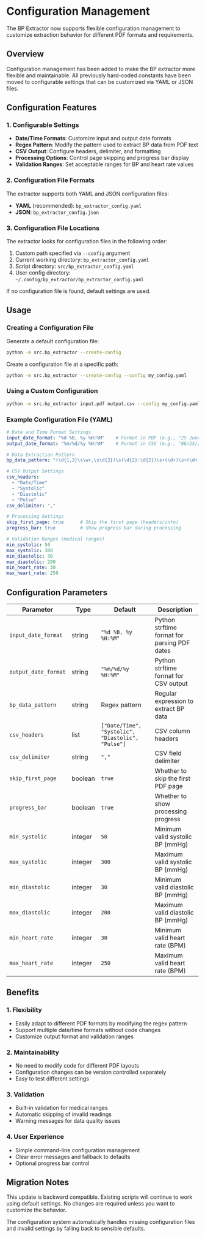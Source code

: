 # Configuration Management

The BP Extractor now supports flexible configuration management to customize extraction behavior for different PDF formats and requirements.

## Overview

Configuration management has been added to make the BP extractor more flexible and maintainable. All previously hard-coded constants have been moved to configurable settings that can be customized via YAML or JSON files.

## Configuration Features

### 1. **Configurable Settings**

- **Date/Time Formats**: Customize input and output date formats
- **Regex Pattern**: Modify the pattern used to extract BP data from PDF text
- **CSV Output**: Configure headers, delimiter, and formatting
- **Processing Options**: Control page skipping and progress bar display
- **Validation Ranges**: Set acceptable ranges for BP and heart rate values

### 2. **Configuration File Formats**

The extractor supports both YAML and JSON configuration files:

- **YAML** (recommended): `bp_extractor_config.yaml`
- **JSON**: `bp_extractor_config.json`

### 3. **Configuration File Locations**

The extractor looks for configuration files in the following order:

1. Custom path specified via `--config` argument
2. Current working directory: `bp_extractor_config.yaml`
3. Script directory: `src/bp_extractor_config.yaml`
4. User config directory: `~/.config/bp_extractor/bp_extractor_config.yaml`

If no configuration file is found, default settings are used.

## Usage

### Creating a Configuration File

Generate a default configuration file:

```bash
python -m src.bp_extractor --create-config
```

Create a configuration file at a specific path:

```bash
python -m src.bp_extractor --create-config --config my_config.yaml
```

### Using a Custom Configuration

```bash
python -m src.bp_extractor input.pdf output.csv --config my_config.yaml
```

### Example Configuration File (YAML)

```yaml
# Date and Time Format Settings
input_date_format: "%d %B, %y %H:%M"    # Format in PDF (e.g., "25 June, 25 14:30")
output_date_format: "%m/%d/%y %H:%M"    # Format in CSV (e.g., "06/25/25 14:30")

# Data Extraction Pattern
bp_data_pattern: "(\d{1,2}\s\w+,\s\d{2})\s(\d{2}:\d{2})\s+(\d+)\s+(\d+)\s+(\d+)"

# CSV Output Settings
csv_headers:
  - "Date/Time"
  - "Systolic"
  - "Diastolic" 
  - "Pulse"
csv_delimiter: ","

# Processing Settings
skip_first_page: true      # Skip the first page (headers/info)
progress_bar: true         # Show progress bar during processing

# Validation Ranges (medical ranges)
min_systolic: 50
max_systolic: 300
min_diastolic: 30
max_diastolic: 200
min_heart_rate: 30
max_heart_rate: 250
```

## Configuration Parameters

| Parameter | Type | Default | Description |
|-----------|------|---------|-------------|
| `input_date_format` | string | `"%d %B, %y %H:%M"` | Python strftime format for parsing PDF dates |
| `output_date_format` | string | `"%m/%d/%y %H:%M"` | Python strftime format for CSV output |
| `bp_data_pattern` | string | Regex pattern | Regular expression to extract BP data |
| `csv_headers` | list | `["Date/Time", "Systolic", "Diastolic", "Pulse"]` | CSV column headers |
| `csv_delimiter` | string | `","` | CSV field delimiter |
| `skip_first_page` | boolean | `true` | Whether to skip the first PDF page |
| `progress_bar` | boolean | `true` | Whether to show processing progress |
| `min_systolic` | integer | `50` | Minimum valid systolic BP (mmHg) |
| `max_systolic` | integer | `300` | Maximum valid systolic BP (mmHg) |
| `min_diastolic` | integer | `30` | Minimum valid diastolic BP (mmHg) |
| `max_diastolic` | integer | `200` | Maximum valid diastolic BP (mmHg) |
| `min_heart_rate` | integer | `30` | Minimum valid heart rate (BPM) |
| `max_heart_rate` | integer | `250` | Maximum valid heart rate (BPM) |

## Benefits

### 1. **Flexibility**
- Easily adapt to different PDF formats by modifying the regex pattern
- Support multiple date/time formats without code changes
- Customize output format and validation ranges

### 2. **Maintainability**
- No need to modify code for different PDF layouts
- Configuration changes can be version controlled separately
- Easy to test different settings

### 3. **Validation**
- Built-in validation for medical ranges
- Automatic skipping of invalid readings
- Warning messages for data quality issues

### 4. **User Experience**
- Simple command-line configuration management
- Clear error messages and fallback to defaults
- Optional progress bar control

## Migration Notes

This update is backward compatible. Existing scripts will continue to work using default settings. No changes are required unless you want to customize the behavior.

The configuration system automatically handles missing configuration files and invalid settings by falling back to sensible defaults.
